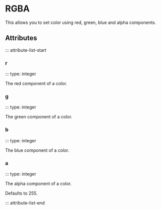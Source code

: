 # RGBA

This allows you to set color using red, green, blue and alpha components.

## Attributes
::: attribute-list-start

### r
::: type: integer

The red component of a color.

### g
::: type: integer

The green component of a color.

### b
::: type: integer

The blue component of a color.

### a
::: type: integer

The alpha component of a color.

Defaults to 255.

::: attribute-list-end
